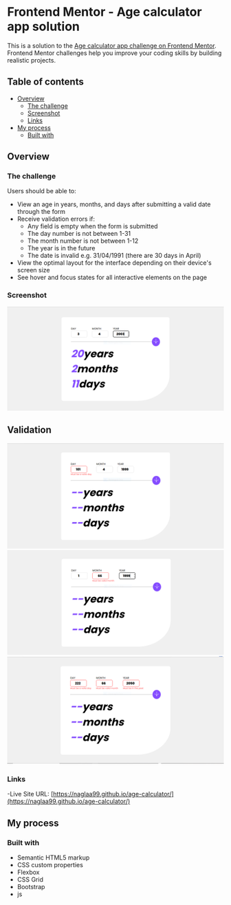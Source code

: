 # Frontend Mentor - Age calculator app solution

This is a solution to the [Age calculator app challenge on Frontend Mentor](https://www.frontendmentor.io/challenges/age-calculator-app-dF9DFFpj-Q). Frontend Mentor challenges help you improve your coding skills by building realistic projects. 

## Table of contents

- [Overview](#overview)
  - [The challenge](#the-challenge)
  - [Screenshot](#screenshot)
  - [Links](#links)
- [My process](#my-process)
  - [Built with](#built-with)
  



## Overview

### The challenge

Users should be able to:

- View an age in years, months, and days after submitting a valid date through the form
- Receive validation errors if:
  - Any field is empty when the form is submitted
  - The day number is not between 1-31
  - The month number is not between 1-12
  - The year is in the future
  - The date is invalid e.g. 31/04/1991 (there are 30 days in April)
- View the optimal layout for the interface depending on their device's screen size
- See hover and focus states for all interactive elements on the page

### Screenshot

![](./assets/images/Capture.PNG)

## Validation
![](./assets/images/validat1.PNG)
![](./assets/images/validate2.PNG)
![](./assets/images/validate3.PNG)







### Links

-Live Site URL: [https://naglaa99.github.io/age-calculator/](https://naglaa99.github.io/age-calculator/)

## My process

### Built with

- Semantic HTML5 markup
- CSS custom properties
- Flexbox
- CSS Grid
- Bootstrap
- js







